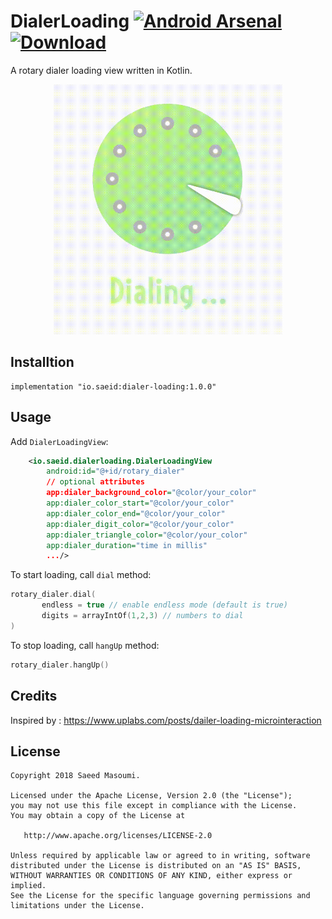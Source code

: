 # DialerLoading [![Android Arsenal]( https://img.shields.io/badge/Android%20Arsenal-DialerLoading-green.svg?style=flat )]( https://android-arsenal.com/details/1/7177 )[ ![Download](https://api.bintray.com/packages/smasoumi/maven/dialer-loading/images/download.svg) ](https://bintray.com/smasoumi/maven/dialer-loading/_latestVersion)


A rotary dialer loading view written in Kotlin.

<p align="center">
  <img src="preview.gif" height="400" width="366.92"/>
</p>

## Installtion 

```
implementation "io.saeid:dialer-loading:1.0.0"
```

## Usage

Add `DialerLoadingView`:

```xml
    <io.saeid.dialerloading.DialerLoadingView
        android:id="@+id/rotary_dialer"
        // optional attributes                                      
        app:dialer_background_color="@color/your_color"
        app:dialer_color_start="@color/your_color"
        app:dialer_color_end="@color/your_color"
        app:dialer_digit_color="@color/your_color"
        app:dialer_triangle_color="@color/your_color"
        app:dialer_duration="time in millis"
        .../>
```

To start loading, call `dial` method:

```kotlin
rotary_dialer.dial(
       endless = true // enable endless mode (default is true)
       digits = arrayIntOf(1,2,3) // numbers to dial
)
```

To stop loading, call `hangUp` method:

```kotlin
rotary_dialer.hangUp()
```

## Credits

Inspired by : https://www.uplabs.com/posts/dailer-loading-microinteraction

## License

```
Copyright 2018 Saeed Masoumi.

Licensed under the Apache License, Version 2.0 (the "License");
you may not use this file except in compliance with the License.
You may obtain a copy of the License at

   http://www.apache.org/licenses/LICENSE-2.0

Unless required by applicable law or agreed to in writing, software
distributed under the License is distributed on an "AS IS" BASIS,
WITHOUT WARRANTIES OR CONDITIONS OF ANY KIND, either express or implied.
See the License for the specific language governing permissions and
limitations under the License.
```
